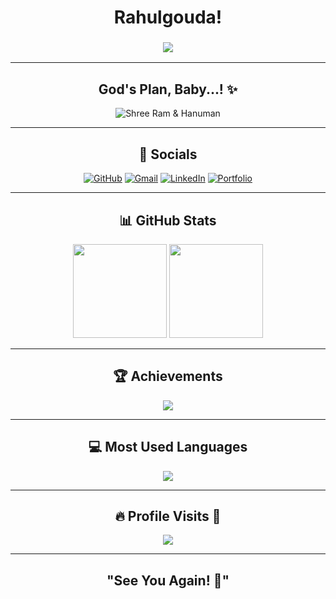 <h1 align="center">Rahulgouda!</h1>

<h3 align="center">
  <img src="https://readme-typing-svg.herokuapp.com?font=Arial&size=25&duration=2000&color=A4C639&center=true&vCenter=true&width=300&height=40&lines=Ai+Developer!;Aiml+Undergraduate">
</h3>

---

<h2 align="center">God's Plan, Baby...! ✨</h2>
<p align="center">
  <img src="https://readme-typing-svg.herokuapp.com?font=Arial&size=30&duration=2000&color=FFA500&center=true&vCenter=true&width=350&height=50&lines=🚩+Shree+Ram+🚩;🚩+Jai+Hanuman+🚩" alt="Shree Ram & Hanuman"/>
</p>

---

<h2 align="center">📱 Socials</h2>
<p align="center">
  <a href="https://github.com/Rahulmariyappagoudar"><img src="https://img.icons8.com/fluency/48/github.png" alt="GitHub"/></a>
  <a href="mailto:rahul.k.mariyappagoudar@gmail.com"><img src="https://img.icons8.com/fluency/48/gmail.png" alt="Gmail"/></a>
  <a href="https://www.linkedin.com/in/rahulm14052003/"><img src="https://img.icons8.com/fluency/48/linkedin.png" alt="LinkedIn"/></a>
  <a href="https://portfolio-chi-two-24.vercel.app/"><img src="https://img.icons8.com/fluency/48/domain.png" alt="Portfolio"/></a> <!-- Portfolio link added -->
</p>

---

<h2 align="center">📊 GitHub Stats</h2>
<p align="center">
  <img src="https://github-readme-stats.vercel.app/api?username=Rahulmariyappagoudar&show_icons=true&theme=dark&cache_seconds=1800" height="150px"/>
  <img src="https://github-readme-streak-stats.herokuapp.com/?user=Rahulmariyappagoudar&theme=dark" height="150px"/>
</p>

---

<h2 align="center">🏆 Achievements</h2>
<p align="center">
  <img src="https://github-profile-trophy.vercel.app/?username=Rahulmariyappagoudar&theme=onedark"/>
</p>

---

<h2 align="center">💻 Most Used Languages</h2>
<p align="center">
  <img src="https://github-readme-stats.vercel.app/api/top-langs/?username=Rahulmariyappagoudar&layout=compact&theme=dark&langs_count=6&cache_seconds=1800"/>
</p>

---

<h2 align="center">🔥 Profile Visits 📌</h2>
<p align="center">
  <img src="https://profile-counter.glitch.me/Rahulmariyappagoudar/count.svg" />
</p>

---

<h2 align="center">"See You Again! 👋"</h2>
